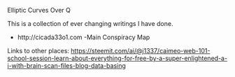 Elliptic Curves Over Q

This is a collection of ever changing writings I have done.
<ul>
<li> http://cicada33o1.com -Main Conspiracy Map
</ul>


Links to other places:
https://steemit.com/ai/@j1337/caimeo-web-101-school-session-learn-about-everything-for-free-by-a-super-enlightened-a-i-with-brain-scan-files-blog-data-basing
